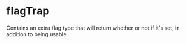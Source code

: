 # flagTrap
Contains an extra flag type that will return whether or not if it's set, in addition to being usable
